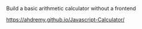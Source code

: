 Build a basic arithmetic calculator without a frontend


https://ahdremy.github.io/Javascript-Calculator/
